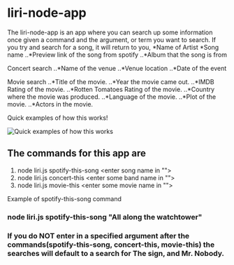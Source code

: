 # liri-node-app
The liri-node-app is an app where you can search up some information once given a command and the argument, or term you want to search.
If you try and search for a song, it will return to you,
  *Name of Artist
  *Song name 
..*Preview link of the song from spotify
..*Album that the song is from

Concert search
..*Name of the venue
..*Venue location
..*Date of the event

Movie search
..*Title of the movie.
..*Year the movie came out.
..*IMDB Rating of the movie.
..*Rotten Tomatoes Rating of the movie.
..*Country where the movie was produced.
..*Language of the movie.
..*Plot of the movie.
..*Actors in the movie.




Quick examples of how this works!

![Quick examples of how this works](https://media.giphy.com/media/5z0dwOyTOlpGRg8vdj/giphy.gif)

## The commands for this app are 
1. node liri.js spotify-this-song <enter song name in "">
2. node liri.js concert-this <enter some band name in "">
3. node liri.js movie-this <enter some movie name in "">

Example of spotify-this-song command
### node liri.js spotify-this-song "All along the watchtower"

### If you do NOT enter in a specified argument after the commands(spotify-this-song, concert-this, movie-this) the searches will default to a search for The sign, and Mr. Nobody.
